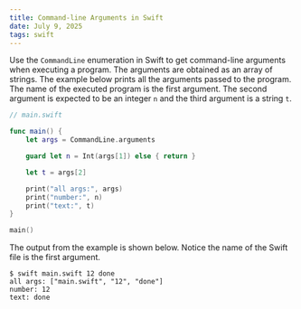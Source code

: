 ```yaml
---
title: Command-line Arguments in Swift
date: July 9, 2025
tags: swift
---
```


Use the `CommandLine` enumeration in Swift to get command-line arguments when executing a program. The arguments are obtained as an array of strings. The example below prints all the arguments passed to the program. The name of the executed program is the first argument. The second argument is expected to be an integer `n` and the third argument is a string `t`.

```swift
// main.swift

func main() {
    let args = CommandLine.arguments

    guard let n = Int(args[1]) else { return }

    let t = args[2]

    print("all args:", args)
    print("number:", n)
    print("text:", t)
}

main()
```

The output from the example is shown below. Notice the name of the Swift file is the first argument.

```text
$ swift main.swift 12 done
all args: ["main.swift", "12", "done"]
number: 12
text: done
```
